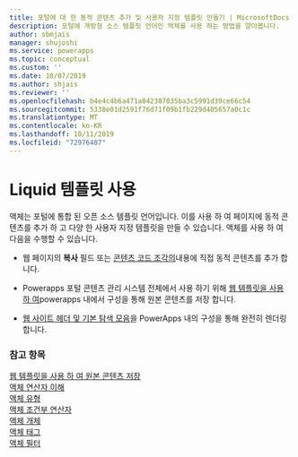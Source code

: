 ```yaml
---
title: 포털에 대 한 동적 콘텐츠 추가 및 사용자 지정 템플릿 만들기 | MicrosoftDocs
description: 포털에 개방형 소스 템플릿 언어인 액체를 사용 하는 방법을 알아봅니다.
author: sbmjais
manager: shujoshi
ms.service: powerapps
ms.topic: conceptual
ms.custom: ''
ms.date: 10/07/2019
ms.author: shjais
ms.reviewer: ''
ms.openlocfilehash: b4e4c4b6a471a042387035ba3c5991d39ce66c54
ms.sourcegitcommit: 5338e01d2591f76d71f09b1fb229d405657a0c1c
ms.translationtype: MT
ms.contentlocale: ko-KR
ms.lasthandoff: 10/11/2019
ms.locfileid: "72976487"
---
```

# <a name="work-with-liquid-templates"></a>Liquid 템플릿 사용

액체는 포털에 통합 된 오픈 소스 템플릿 언어입니다. 이를 사용 하 여 페이지에 동적 콘텐츠를 추가 하 고 다양 한 사용자 지정 템플릿을 만들 수 있습니다. 액체를 사용 하 여 다음을 수행할 수 있습니다.

- 웹 페이지의 **복사** 필드 또는 [콘텐츠 코드 조각의](https://docs.microsoft.com/en-us/dynamics365/customer-engagement/portals/customize-content-snippets)내용에 직접 동적 콘텐츠를 추가 합니다.  

- Powerapps 포털 콘텐츠 관리 시스템 전체에서 사용 하기 위해 [웹 템플릿을 사용 하 여](store-content-web-templates.md)powerapps 내에서 구성을 통해 원본 콘텐츠를 저장 합니다.  

- [웹 사이트 헤더 및 기본 탐색 모음](render-site-header-primary-navigation.md)을 PowerApps 내의 구성을 통해 완전히 렌더링 합니다.  


### <a name="see-also"></a>참고 항목

[웹 템플릿을 사용 하 여 원본 콘텐츠 저장](store-content-web-templates.md)  
[액체 연산자 이해](liquid-operators.md)  
[액체 유형](liquid-types.md)  
[액체 조건부 연산자](liquid-conditional-operators.md)  
[액체 개체](liquid-objects.md)  
[액체 태그](liquid-tags.md)  
[액체 필터](liquid-filters.md)  
